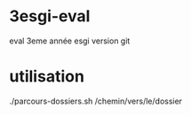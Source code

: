 # 3esgi-eval
eval 3eme année esgi version git

# utilisation 

./parcours-dossiers.sh /chemin/vers/le/dossier



